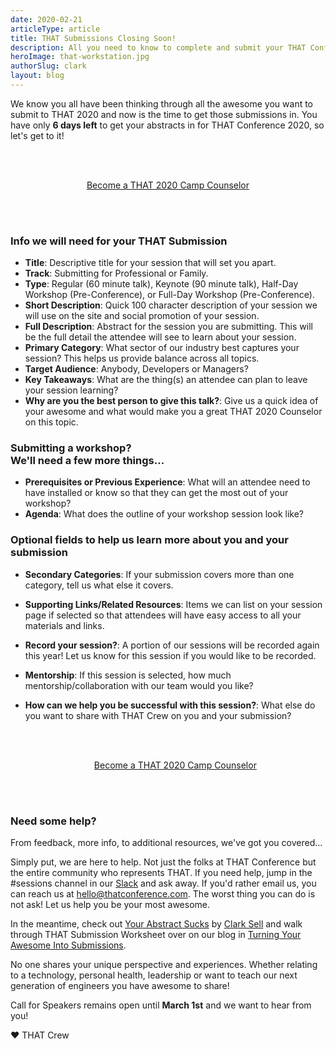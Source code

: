 ```yaml
---
date: 2020-02-21
articleType: article
title: THAT Submissions Closing Soon!
description: All you need to know to complete and submit your THAT Conference 2020 submissions!
heroImage: that-workstation.jpg
authorSlug: clark
layout: blog
---
```


We know you all have been thinking through all the awesome you want to submit to THAT 2020 and now is the time to get those submissions in. You have only **6 days left** to get your abstracts in for THAT Conference 2020, so let's get to it!

<div style="text-align: center; padding: 3rem 0;">
  <a href="/call-for-counselors" class="linkButton" target="_blank">
    Become a THAT 2020 Camp Counselor
  </a>
</div>

### Info we will need for your THAT Submission

- **Title**: Descriptive title for your session that will set you apart.
- **Track**: Submitting for Professional or Family.
- **Type**: Regular (60 minute talk), Keynote (90 minute talk), Half-Day Workshop (Pre-Conference), or Full-Day Workshop (Pre-Conference).
- **Short Description**: Quick 100 character description of your session we will use on the site and social promotion of your session.
- **Full Description**: Abstract for the session you are submitting. This will be the full detail the attendee will see to learn about your session.
- **Primary Category**: What sector of our industry best captures your session? This helps us provide balance across all topics.
- **Target Audience**: Anybody, Developers or Managers?
- **Key Takeaways**: What are the thing(s) an attendee can plan to leave your session learning?
- **Why are you the best person to give this talk?**: Give us a quick idea of your awesome and what would make you a great THAT 2020 Counselor on this topic.

### Submitting a workshop?<br/>We'll need a few more things...

- **Prerequisites or Previous Experience**: What will an attendee need to have installed or know so that they can get the most out of your workshop?
- **Agenda**: What does the outline of your workshop session look like?

### Optional fields to help us learn more about you and your submission

- **Secondary Categories**: If your submission covers more than one category, tell us what else it covers.
- **Supporting Links/Related Resources**: Items we can list on your session page if selected so that attendees will have easy access to all your materials and links.
- **Record your session?**: A portion of our sessions will be recorded again this year! Let us know for this session if you would like to be recorded.
- **Mentorship**: If this session is selected, how much mentorship/collaboration with our team would you like?
- **How can we help you be successful with this session?**: What else do you want to share with THAT Crew on you and your submission?

  <div style="text-align: center; padding: 3rem 0;">
    <a href="/call-for-counselors" class="linkButton" target="_blank">
      Become a THAT 2020 Camp Counselor
    </a>
  </div>

### Need some help?

From feedback, more info, to additional resources, we've got you covered...

Simply put, we are here to help. Not just the folks at THAT Conference but the entire community who represents THAT. If you need help, jump in the #sessions channel in our [Slack](http://thatconference.emlnk1.com/lt.php?s=36ba522f8da89f6c32f1f01562c23875&i=21A48A1A273) and ask away. If you'd rather email us, you can reach us at [hello@thatconference.com](mailto:hello@thatconference.com). The worst thing you can do is not ask! Let us help you be your most awesome.

In the meantime, check out [Your Abstract Sucks](http://thatconference.emlnk1.com/lt.php?s=36ba522f8da89f6c32f1f01562c23875&i=21A48A1A274) by [Clark Sell](http://thatconference.emlnk1.com/lt.php?s=36ba522f8da89f6c32f1f01562c23875&i=21A48A1A275) and walk through THAT Submission Worksheet over on our blog in [Turning Your Awesome Into Submissions](https://www.thatconference.com/blog/turning-your-awesome-into-submissions).

No one shares your unique perspective and experiences. Whether relating to a technology, personal health, leadership or want to teach our next generation of engineers you have awesome to share!

Call for Speakers remains open until **March 1st** and we want to hear from you!

❤️ THAT Crew
